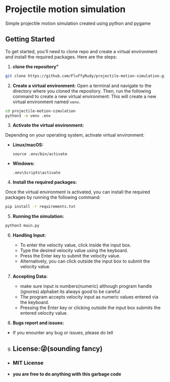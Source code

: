 # Projectile motion simulation
Simple projectile motion simulation created using python and pygame

## Getting Started

To get started, you'll need to clone repo and create a virtual environment and install the required packages. Here are the steps:

1. **clone the repository"**
```bash
git clone https://github.com/FluffyRudy/projectile-motion-simulation.git
```

2. **Create a virtual environment:**
Open a terminal and navigate to the directory where you cloned the repository. Then, run the following command to create a new virtual environment:
This will create a new virtual environment named `venv`.
```bash
cd projectile-motion-simulation
python3 -m venv .env
```

3. **Activate the virtual environment:**

Depending on your operating system, activate virtual environment:
- **Linux/macOS:**

  ```
  source .env/bin/activate
  ```

- **Windows:**

  ```
  .env\Scripts\activate
  ```

4. **Install the required packages:**

Once the virtual environment is activated, you can install the required packages by running the following command:
```bash
pip install -r requirements.txt
```

5. **Running the simulation:**

```bash
python3 main.py
```

6. **Handling Input:**

    - To enter the velocity value, click inside the input box.
    - Type the desired velocity value using the keyboard.
    - Press the Enter key to submit the velocity value.
    - Alternatively, you can click outside the input box to submit the velocity value.

7. **Accepting Data:**

    - make sure input is numbers(numeric) although program handle (ignores) alphabet its always good to be careful
    - The program accepts velocity input as numeric values entered via the keyboard.
    - Pressing the Enter key or clicking outside the input box submits the entered velocity value.

8. **Bugs report and issues:**

  - If you enounter any bug or issues, please do tell
  
9. ## **License:😜(sounding fancy)**
  - ### **MIT License**
  - **you are free to do anything with this garbage code**